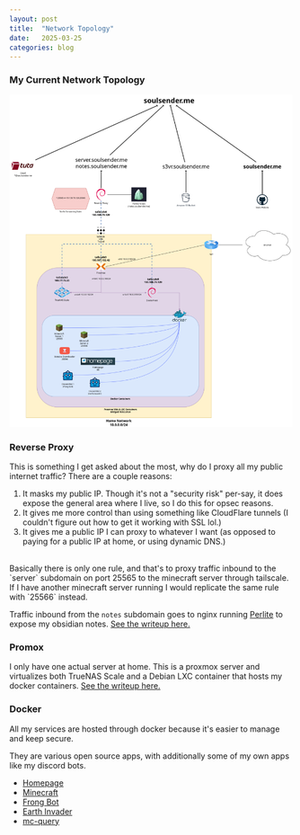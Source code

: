 ```yaml
---
layout: post
title:  "Network Topology"
date:   2025-03-25
categories: blog
---
```


### My Current Network Topology
![](/images/network-topology/homelab.drawio.png)

### Reverse Proxy
This is something I get asked about the most, why do I proxy all my public internet traffic? There are a couple reasons:

1. It masks my public IP. Though it's not a "security risk" per-say, it does expose the general area where I live, so I do this for opsec reasons.
2. It gives me more control than using something like CloudFlare tunnels (I couldn't figure out how to get it working with SSL lol.)
3. It gives me a public IP I can proxy to whatever I want (as opposed to paying for a public IP at home, or using dynamic DNS.)
<br>
Basically there is only one rule, and that's to proxy traffic inbound to the `server` subdomain on port 25565 to the minecraft server through tailscale. If I have another minecraft server running I would replicate the same rule with `25566` instead.

Traffic inbound from the `notes` subdomain goes to nginx running [Perlite](https://github.com/secure-77/Perlite) to expose my obsidian notes.
[See the writeup here.](https://soulsender.me/server/2023/02/15/reverse-proxy.html)

### Promox
I only have one actual server at home. This is a proxmox server and virtualizes both TrueNAS Scale and a Debian LXC container that hosts my docker containers. 
[See the writeup here.](https://soulsender.me/server/2024/10/23/home-server-v2.html)

### Docker
All my services are hosted through docker because it's easier to manage and keep secure.

They are various open source apps, with additionally some of my own apps like my discord bots.
- [Homepage](https://gethomepage.dev)
- [Minecraft](https://github.com/itzg/docker-minecraft-server)
- [Frong Bot](https://github.com/Soulsender/frong-bot)
- [Earth Invader](https://github.com/CosmodiumCS/MK19-EarthInvader)
- [mc-query](https://github.com/Soulsender/mc-query)
